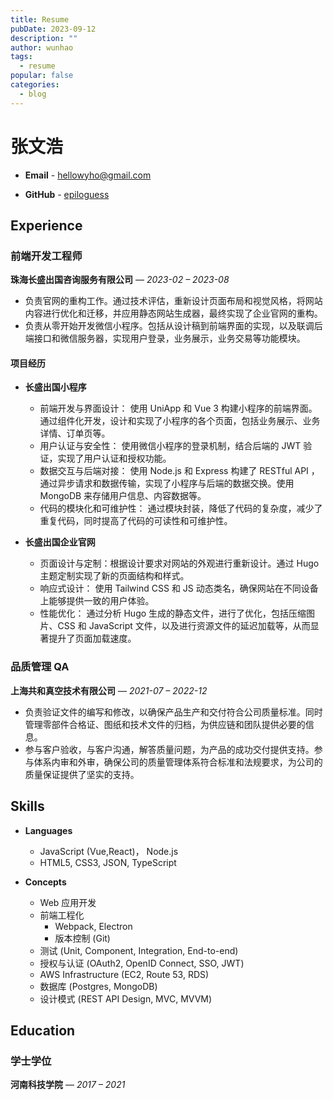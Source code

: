 ```yaml
---
title: Resume
pubDate: 2023-09-12
description: ""
author: wunhao
tags:
  - resume
popular: false
categories:
  - blog
---
```


# 张文浩

- **Email** - hellowyho@gmail.com

- **GitHub** - [epiloguess](https://github.com/epiloguess)

## Experience

### 前端开发工程师

**珠海长盛出国咨询服务有限公司** — _2023-02 – 2023-08_

- 负责官网的重构工作。通过技术评估，重新设计页面布局和视觉风格，将网站内容进行优化和迁移，并应用静态网站生成器，最终实现了企业官网的重构。
- 负责从零开始开发微信小程序。包括从设计稿到前端界面的实现，以及联调后端接口和微信服务器，实现用户登录，业务展示，业务交易等功能模块。

#### **项目经历**

- **长盛出国小程序**

  - 前端开发与界面设计： 使用 UniApp 和 Vue 3 构建小程序的前端界面。通过组件化开发，设计和实现了小程序的各个页面，包括业务展示、业务详情、订单页等。
  - 用户认证与安全性： 使用微信小程序的登录机制，结合后端的 JWT 验证，实现了用户认证和授权功能。
  - 数据交互与后端对接： 使用 Node.js 和 Express 构建了 RESTful API ，通过异步请求和数据传输，实现了小程序与后端的数据交换。使用 MongoDB 来存储用户信息、内容数据等。
  - 代码的模块化和可维护性： 通过模块封装，降低了代码的复杂度，减少了重复代码，同时提高了代码的可读性和可维护性。

- **长盛出国企业官网**

  - 页面设计与定制：根据设计要求对网站的外观进行重新设计。通过 Hugo 主题定制实现了新的页面结构和样式。
  - 响应式设计： 使用 Tailwind CSS 和 JS 动态类名，确保网站在不同设备上能够提供一致的用户体验。
  - 性能优化： 通过分析 Hugo 生成的静态文件，进行了优化，包括压缩图片、CSS 和 JavaScript 文件，以及进行资源文件的延迟加载等，从而显著提升了页面加载速度。

### 品质管理 QA

**上海共和真空技术有限公司** — _2021-07 – 2022-12_

- 负责验证文件的编写和修改，以确保产品生产和交付符合公司质量标准。同时管理零部件合格证、图纸和技术文件的归档，为供应链和团队提供必要的信息。
- 参与客户验收，与客户沟通，解答质量问题，为产品的成功交付提供支持。参与体系内审和外审，确保公司的质量管理体系符合标准和法规要求，为公司的质量保证提供了坚实的支持。

## Skills

- **Languages**

  - JavaScript (Vue,React)， Node.js
  - HTML5, CSS3, JSON, TypeScript

- **Concepts**

  - Web 应用开发
  - 前端工程化
    - Webpack, Electron
    - 版本控制 (Git)
  - 测试 (Unit, Component, Integration, End-to-end)
  - 授权与认证 (OAuth2, OpenID Connect, SSO, JWT)
  - AWS Infrastructure (EC2, Route 53, RDS)
  - 数据库 (Postgres, MongoDB)
  - 设计模式 (REST API Design, MVC, MVVM)

## Education

### 学士学位

**河南科技学院** — _2017 – 2021_
